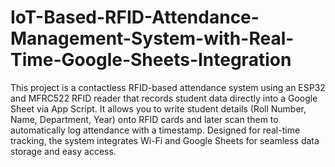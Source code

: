 # IoT-Based-RFID-Attendance-Management-System-with-Real-Time-Google-Sheets-Integration

This project is a contactless RFID-based attendance system using an ESP32 and MFRC522 RFID reader that records student data directly into a Google Sheet via App Script. It allows you to write student details (Roll Number, Name, Department, Year) onto RFID cards and later scan them to automatically log attendance with a timestamp. Designed for real-time tracking, the system integrates Wi-Fi and Google Sheets for seamless data storage and easy access.
